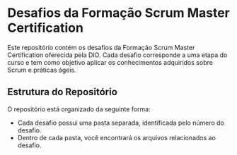 # Desafios da Formação Scrum Master Certification

Este repositório contém os desafios da Formação Scrum Master Certification oferecida pela DIO. Cada desafio corresponde a uma etapa do curso e tem como objetivo aplicar os conhecimentos adquiridos sobre Scrum e práticas ágeis.

## Estrutura do Repositório

O repositório está organizado da seguinte forma:

- Cada desafio possui uma pasta separada, identificada pelo número do desafio.
- Dentro de cada pasta, você encontrará os arquivos relacionados ao desafio.

